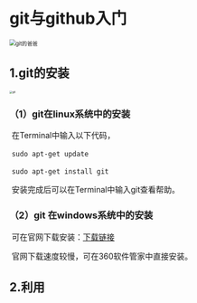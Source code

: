 # git与github入门

<img src="C:\Users\小辰\Desktop\图片合集\uid8504-20190523-1558587393317.png" alt="git的爸爸" style="zoom: 67%;" />

## 1.git的安装

<img src="C:\Users\小辰\Desktop\a29b1363e80ee7b6ba6cf9ed9496f16d.jpg" alt="git" style="zoom:33%;" />



### （1）git在linux系统中的安装

​	在Terminal中输入以下代码，

​	`sudo apt-get update`

​	`sudo apt-get install git`

​	安装完成后可以在Terminal中输入git查看帮助。

### （2）git 在windows系统中的安装

​	可在官网下载安装：[下载链接](https://git-scm.com/download/win)

​	官网下载速度较慢，可在360软件管家中直接安装。

## 2.利用

